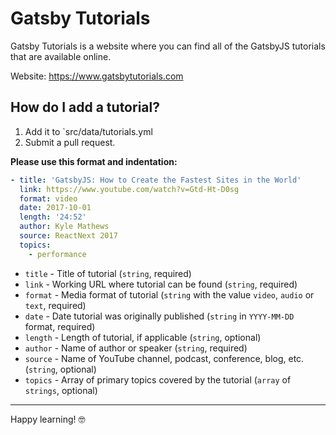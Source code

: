 # Gatsby Tutorials

Gatsby Tutorials is a website where you can find all of the GatsbyJS tutorials that are available online.

Website: https://www.gatsbytutorials.com

## How do I add a tutorial?

1. Add it to `src/data/tutorials.yml
2. Submit a pull request.

**Please use this format and indentation:**

```yaml
- title: 'GatsbyJS: How to Create the Fastest Sites in the World'
  link: https://www.youtube.com/watch?v=Gtd-Ht-D0sg
  format: video
  date: 2017-10-01
  length: '24:52'
  author: Kyle Mathews
  source: ReactNext 2017
  topics:
    - performance
```

- `title` - Title of tutorial (`string`, required)
- `link` - Working URL where tutorial can be found (`string`, required)
- `format` - Media format of tutorial (`string` with the value `video`, `audio` or `text`, required)
- `date` - Date tutorial was originally published (`string` in `YYYY-MM-DD` format, required)
- `length` - Length of tutorial, if applicable (`string`, optional)
- `author` - Name of author or speaker (`string`, required)
- `source` - Name of YouTube channel, podcast, conference, blog, etc. (`string`, optional)
- `topics` - Array of primary topics covered by the tutorial (`array` of `strings`, optional)

---

Happy learning! 🤓